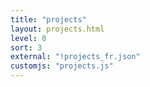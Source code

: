 ```yaml
---
title: "projects"
layout: projects.html
level: 0
sort: 3
external: "!projects_fr.json"
customjs: "projects.js"
---
```


